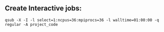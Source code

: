 ## Create Interactive jobs:
```qsub -X -I -l select=1:ncpus=36:mpiprocs=36 -l walltime=01:00:00 -q regular -A project_code```

